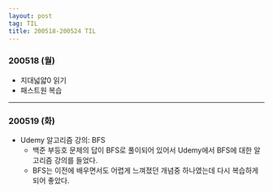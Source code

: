 ```yaml
---
layout: post
tag: TIL
title: 200518-200524 TIL
---
```

### 200518 (월)
- 지대넓얇0 읽기
- 패스트원 복습

---

### 200519 (화)
- Udemy 알고리즘 강의: BFS
  - 백준 부등호 문제의 답이 BFS로 풀이되어 있어서 Udemy에서 BFS에 대한 알고리즘 강의를 들었다.
  - BFS는 이전에 배우면서도 어렵게 느껴졌던 개념중 하나였는데 다시 복습하게되어 좋았다. 
  
  
  
